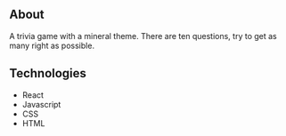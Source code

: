 ## About

A trivia game with a mineral theme. There are ten questions, try to get as many right as possible.

## Technologies

- React
- Javascript
- CSS
- HTML






